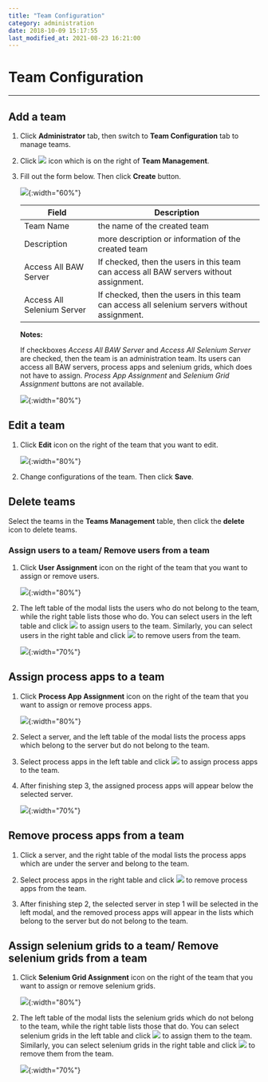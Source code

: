 ```yaml
---
title: "Team Configuration"
category: administration
date: 2018-10-09 15:17:55
last_modified_at: 2021-08-23 16:21:00
---
```


# Team Configuration
***

## Add a team
  1. Click **Administrator** tab, then switch to **Team Configuration** tab to manage teams.  

  2. Click ![][add_icon] icon which is on the right of **Team Management**.

  3. Fill out the form below. Then click **Create** button.

     ![][administrator_add_team]{:width="60%"}

     |   Field                | Description |
     |------------------------|-------------|                                          
     | Team Name              | the name of the created team|  
     | Description            | more description or information of the created team|
     | Access All BAW Server  | If checked, then the users in this team can access all BAW servers without assignment.|
     | Access All Selenium Server  | If checked, then the users in this team can access all selenium servers without assignment.|

     **Notes:**

     If checkboxes *Access All BAW Server* and *Access All Selenium Server* are checked, then the team is an administration team. Its users can access all BAW servers, process apps and selenium grids, which does not have to assign. *Process App Assignment* and *Selenium Grid Assignment* buttons are not available.

     ![][administration_super_team]{:width="80%"}

## Edit a team

  1. Click **Edit** icon on the right of the team that you want to edit.

     ![][administrator_edit_team]{:width="80%"}

  2. Change configurations of the team. Then click **Save**.

## Delete teams

  Select the teams in the **Teams Management** table, then click the **delete** icon to delete teams.

### Assign users to a team/ Remove users from a team

  1. Click **User Assignment** icon on the right of the team that you want to assign or remove users.

     ![][administrator_assign_user]{:width="80%"}

  2. The left table of the modal lists the users who do not belong to the team, while the right table lists those who do. You can select users in the left table and click ![][administrator_assign_button] to assign users to the team. Similarly, you can select users in the right table and click ![][administrator_remove_button] to remove users from the team.

     ![][administrator_assign]{:width="70%"}

## Assign process apps to a team

  1. Click **Process App Assignment** icon on the right of the team that you want to assign or remove process apps.

     ![][administrator_assign_processapps]{:width="80%"}

  2. Select a server, and the left table of the modal lists the process apps which belong to the server but do not belong to the team.

  3. Select process apps in the left table and click ![][administrator_assign_button] to assign process apps to the team.

  4. After finishing step 3, the assigned process apps will appear below the selected server.

     ![][administrator_assign_process_apps]{:width="70%"}

## Remove process apps from a team

  1. Click a server, and the right table of the modal lists the process apps which are under the server and belong to the team.

  2. Select process apps in the right table and click ![][administrator_remove_button] to remove process apps from the team.

  3. After finishing step 2, the selected server in step 1 will be selected in the left modal, and the removed process apps will appear in the lists which belong to the server but do not belong to the team.

## Assign selenium grids to a team/ Remove selenium grids from a team

  1. Click **Selenium Grid Assignment** icon on the right of the team that you want to assign or remove selenium grids.

     ![][administrator_assign_selenium_grid]{:width="80%"}

  2. The left table of the modal lists the selenium grids which do not belong to the team, while the right table lists those that do. You can select selenium grids in the left table and click ![][administrator_assign_button] to assign them to the team. Similarly, you can select selenium grids in the right table and click ![][administrator_remove_button] to remove them from the team.

     ![][administrator_assign_seleniumgrds]{:width="70%"}







[add_icon]: ../images/administrator/Administrator_add_icon.png
[administrator_add_team]: ../images/administrator/administrator_add_team.png
[administrator_edit_team]: ../images/administrator/administrator_edit_team.png
[administrator_assign_user]: ../images/administrator/administrator_assign_user.png
[administrator_assign_button]: ../images/administrator/administrator_assign_button.png
[administrator_remove_button]: ../images/administrator/administrator_remove_button.png
[administrator_assign]: ../images/administrator/administrator_assign.png
[administrator_assign_processapps]: ../images/administrator/administrator_assign_processapps.png
[administrator_assign_selenium_grid]: ../images/administrator/administrator_assign_selenium_grid.png
[administrator_assign_seleniumgrds]: ../images/administrator/administrator_assign_seleniumgrds.png
[administrator_assign_process_apps]: ../images/administrator/administrator_assign_process_apps.png
[administration_super_team]: ../images/administrator/administration_super_team.png